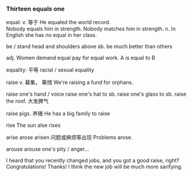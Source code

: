 ### Thirteen equals one
equal: 
v. 等于
He equaled the world record.  
Nobody equals him in strength.
Nobody matches him in strength.
n.
In English she has no equal in her class.

be / stand head and shoulders above sb.
be much better than others

adj.
Women demand equal pay for equal work.
A is equal to B

equality: 平等
racial / sexual equality

raise v. 募集， 筹措
We're raising a fund for orphans.

raise one's hand / voice
raise one's hat to sb.
raise one's glass to sb.
raise the roof. 大发脾气 

raise pigs. 养猪
He has a big family to raise

rise
The sun alse rises

arise arose arisen 问题或麻烦等出现
Problems arose.

arouse
arouse one's pity / anger...

I heard that you recently changed jobs, and you got a good raise, right? Congratulations!
Thanks! I think the new job will be much more sarifying.

